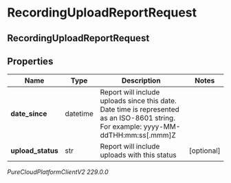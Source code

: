 # RecordingUploadReportRequest

## RecordingUploadReportRequest

## Properties

|Name | Type | Description | Notes|
|------------ | ------------- | ------------- | -------------|
| **date_since** | datetime | Report will include uploads since this date. Date time is represented as an ISO-8601 string. For example: yyyy-MM-ddTHH:mm:ss[.mmm]Z | |
| **upload_status** | str | Report will include uploads with this status | [optional] |



_PureCloudPlatformClientV2 229.0.0_
